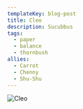 ```yaml
---
templateKey: blog-post
title: Cleo
description: Sucubbus
tags:
  - paper
  - balance
  - thornbush
allies:
  - Carrot
  - Chenny
  - Shu-Shu
---
```

![Cleo](/img/Cleo.png)